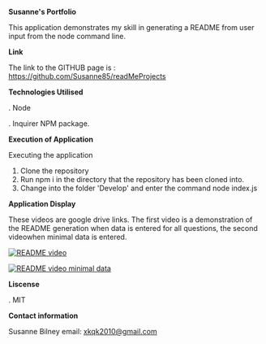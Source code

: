 **Susanne's Portfolio**

This application demonstrates my skill in generating a README from user input from the node command line.

**Link** 

The link to the GITHUB page is : https://github.com/Susanne85/readMeProjects

**Technologies Utilised**

. Node 

. Inquirer NPM package.

**Execution of Application**

Executing the application
1.  Clone the repository
2.  Run npm i in the directory that the repository has been cloned into.
3.  Change into the folder 'Develop' and enter the command node index.js

**Application Display**

These videos are google drive links.  The first video is a demonstration of the README generation when data is entered for all questions, the second videowhen minimal data is entered.                                                

<a href="https://drive.google.com/uc?export=view&id=1_ij3_5z3lcrz_IYuHmr3ML_qyIPJnqlP"><img src="https://drive.google.com/uc?export=view&id=1_ij3_5z3lcrz_IYuHmr3ML_qyIPJnqlP" title="README video"/>

<a href="https://drive.google.com/uc?export=view&id=1g-1PIe9mTvqCn-NL75bLBO0MNlMtLQh0"><img src="https://drive.google.com/uc?export=view&id=1g-1PIe9mTvqCn-NL75bLBO0MNlMtLQh0" title="README video minimal data"/>
[]()

**Liscense**

. MIT

**Contact information**

Susanne Bilney 
email: xkqk2010@gmail.com



